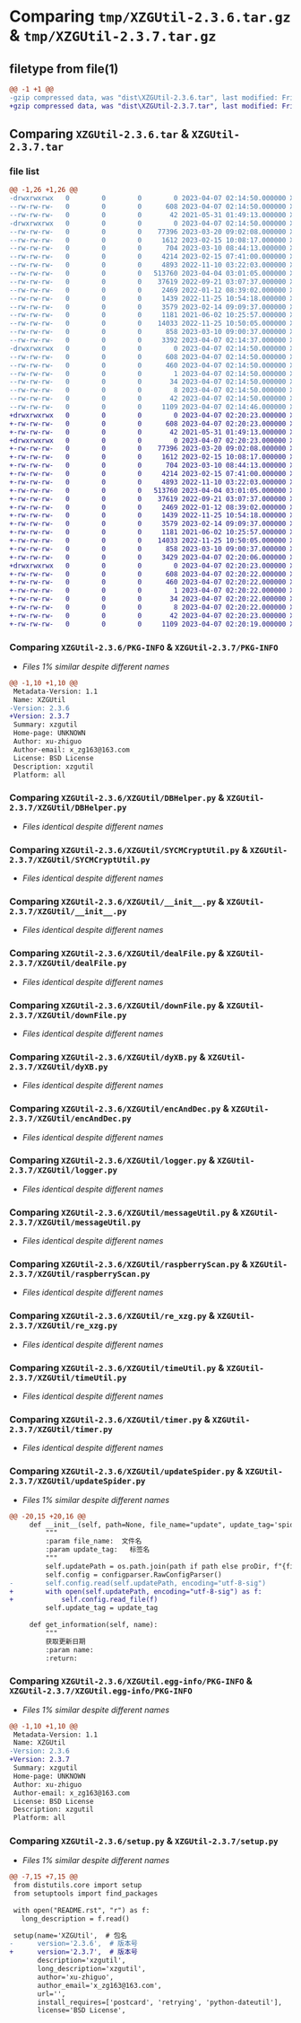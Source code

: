 # Comparing `tmp/XZGUtil-2.3.6.tar.gz` & `tmp/XZGUtil-2.3.7.tar.gz`

## filetype from file(1)

```diff
@@ -1 +1 @@
-gzip compressed data, was "dist\XZGUtil-2.3.6.tar", last modified: Fri Apr  7 02:14:50 2023, max compression
+gzip compressed data, was "dist\XZGUtil-2.3.7.tar", last modified: Fri Apr  7 02:20:23 2023, max compression
```

## Comparing `XZGUtil-2.3.6.tar` & `XZGUtil-2.3.7.tar`

### file list

```diff
@@ -1,26 +1,26 @@
-drwxrwxrwx   0        0        0        0 2023-04-07 02:14:50.000000 XZGUtil-2.3.6/
--rw-rw-rw-   0        0        0      608 2023-04-07 02:14:50.000000 XZGUtil-2.3.6/PKG-INFO
--rw-rw-rw-   0        0        0       42 2021-05-31 01:49:13.000000 XZGUtil-2.3.6/README.rst
-drwxrwxrwx   0        0        0        0 2023-04-07 02:14:50.000000 XZGUtil-2.3.6/XZGUtil/
--rw-rw-rw-   0        0        0    77396 2023-03-20 09:02:08.000000 XZGUtil-2.3.6/XZGUtil/DBHelper.py
--rw-rw-rw-   0        0        0     1612 2023-02-15 10:08:17.000000 XZGUtil-2.3.6/XZGUtil/SYCMCryptUtil.py
--rw-rw-rw-   0        0        0      704 2023-03-10 08:44:13.000000 XZGUtil-2.3.6/XZGUtil/__init__.py
--rw-rw-rw-   0        0        0     4214 2023-02-15 07:41:00.000000 XZGUtil-2.3.6/XZGUtil/dealFile.py
--rw-rw-rw-   0        0        0     4893 2022-11-10 03:22:03.000000 XZGUtil-2.3.6/XZGUtil/downFile.py
--rw-rw-rw-   0        0        0   513760 2023-04-04 03:01:05.000000 XZGUtil-2.3.6/XZGUtil/dyXB.py
--rw-rw-rw-   0        0        0    37619 2022-09-21 03:07:37.000000 XZGUtil-2.3.6/XZGUtil/encAndDec.py
--rw-rw-rw-   0        0        0     2469 2022-01-12 08:39:02.000000 XZGUtil-2.3.6/XZGUtil/logger.py
--rw-rw-rw-   0        0        0     1439 2022-11-25 10:54:18.000000 XZGUtil-2.3.6/XZGUtil/messageUtil.py
--rw-rw-rw-   0        0        0     3579 2023-02-14 09:09:37.000000 XZGUtil-2.3.6/XZGUtil/raspberryScan.py
--rw-rw-rw-   0        0        0     1181 2021-06-02 10:25:57.000000 XZGUtil-2.3.6/XZGUtil/re_xzg.py
--rw-rw-rw-   0        0        0    14033 2022-11-25 10:50:05.000000 XZGUtil-2.3.6/XZGUtil/timeUtil.py
--rw-rw-rw-   0        0        0      858 2023-03-10 09:00:37.000000 XZGUtil-2.3.6/XZGUtil/timer.py
--rw-rw-rw-   0        0        0     3392 2023-04-07 02:14:37.000000 XZGUtil-2.3.6/XZGUtil/updateSpider.py
-drwxrwxrwx   0        0        0        0 2023-04-07 02:14:50.000000 XZGUtil-2.3.6/XZGUtil.egg-info/
--rw-rw-rw-   0        0        0      608 2023-04-07 02:14:50.000000 XZGUtil-2.3.6/XZGUtil.egg-info/PKG-INFO
--rw-rw-rw-   0        0        0      460 2023-04-07 02:14:50.000000 XZGUtil-2.3.6/XZGUtil.egg-info/SOURCES.txt
--rw-rw-rw-   0        0        0        1 2023-04-07 02:14:50.000000 XZGUtil-2.3.6/XZGUtil.egg-info/dependency_links.txt
--rw-rw-rw-   0        0        0       34 2023-04-07 02:14:50.000000 XZGUtil-2.3.6/XZGUtil.egg-info/requires.txt
--rw-rw-rw-   0        0        0        8 2023-04-07 02:14:50.000000 XZGUtil-2.3.6/XZGUtil.egg-info/top_level.txt
--rw-rw-rw-   0        0        0       42 2023-04-07 02:14:50.000000 XZGUtil-2.3.6/setup.cfg
--rw-rw-rw-   0        0        0     1109 2023-04-07 02:14:46.000000 XZGUtil-2.3.6/setup.py
+drwxrwxrwx   0        0        0        0 2023-04-07 02:20:23.000000 XZGUtil-2.3.7/
+-rw-rw-rw-   0        0        0      608 2023-04-07 02:20:23.000000 XZGUtil-2.3.7/PKG-INFO
+-rw-rw-rw-   0        0        0       42 2021-05-31 01:49:13.000000 XZGUtil-2.3.7/README.rst
+drwxrwxrwx   0        0        0        0 2023-04-07 02:20:23.000000 XZGUtil-2.3.7/XZGUtil/
+-rw-rw-rw-   0        0        0    77396 2023-03-20 09:02:08.000000 XZGUtil-2.3.7/XZGUtil/DBHelper.py
+-rw-rw-rw-   0        0        0     1612 2023-02-15 10:08:17.000000 XZGUtil-2.3.7/XZGUtil/SYCMCryptUtil.py
+-rw-rw-rw-   0        0        0      704 2023-03-10 08:44:13.000000 XZGUtil-2.3.7/XZGUtil/__init__.py
+-rw-rw-rw-   0        0        0     4214 2023-02-15 07:41:00.000000 XZGUtil-2.3.7/XZGUtil/dealFile.py
+-rw-rw-rw-   0        0        0     4893 2022-11-10 03:22:03.000000 XZGUtil-2.3.7/XZGUtil/downFile.py
+-rw-rw-rw-   0        0        0   513760 2023-04-04 03:01:05.000000 XZGUtil-2.3.7/XZGUtil/dyXB.py
+-rw-rw-rw-   0        0        0    37619 2022-09-21 03:07:37.000000 XZGUtil-2.3.7/XZGUtil/encAndDec.py
+-rw-rw-rw-   0        0        0     2469 2022-01-12 08:39:02.000000 XZGUtil-2.3.7/XZGUtil/logger.py
+-rw-rw-rw-   0        0        0     1439 2022-11-25 10:54:18.000000 XZGUtil-2.3.7/XZGUtil/messageUtil.py
+-rw-rw-rw-   0        0        0     3579 2023-02-14 09:09:37.000000 XZGUtil-2.3.7/XZGUtil/raspberryScan.py
+-rw-rw-rw-   0        0        0     1181 2021-06-02 10:25:57.000000 XZGUtil-2.3.7/XZGUtil/re_xzg.py
+-rw-rw-rw-   0        0        0    14033 2022-11-25 10:50:05.000000 XZGUtil-2.3.7/XZGUtil/timeUtil.py
+-rw-rw-rw-   0        0        0      858 2023-03-10 09:00:37.000000 XZGUtil-2.3.7/XZGUtil/timer.py
+-rw-rw-rw-   0        0        0     3429 2023-04-07 02:20:06.000000 XZGUtil-2.3.7/XZGUtil/updateSpider.py
+drwxrwxrwx   0        0        0        0 2023-04-07 02:20:23.000000 XZGUtil-2.3.7/XZGUtil.egg-info/
+-rw-rw-rw-   0        0        0      608 2023-04-07 02:20:22.000000 XZGUtil-2.3.7/XZGUtil.egg-info/PKG-INFO
+-rw-rw-rw-   0        0        0      460 2023-04-07 02:20:22.000000 XZGUtil-2.3.7/XZGUtil.egg-info/SOURCES.txt
+-rw-rw-rw-   0        0        0        1 2023-04-07 02:20:22.000000 XZGUtil-2.3.7/XZGUtil.egg-info/dependency_links.txt
+-rw-rw-rw-   0        0        0       34 2023-04-07 02:20:22.000000 XZGUtil-2.3.7/XZGUtil.egg-info/requires.txt
+-rw-rw-rw-   0        0        0        8 2023-04-07 02:20:22.000000 XZGUtil-2.3.7/XZGUtil.egg-info/top_level.txt
+-rw-rw-rw-   0        0        0       42 2023-04-07 02:20:23.000000 XZGUtil-2.3.7/setup.cfg
+-rw-rw-rw-   0        0        0     1109 2023-04-07 02:20:19.000000 XZGUtil-2.3.7/setup.py
```

### Comparing `XZGUtil-2.3.6/PKG-INFO` & `XZGUtil-2.3.7/PKG-INFO`

 * *Files 1% similar despite different names*

```diff
@@ -1,10 +1,10 @@
 Metadata-Version: 1.1
 Name: XZGUtil
-Version: 2.3.6
+Version: 2.3.7
 Summary: xzgutil
 Home-page: UNKNOWN
 Author: xu-zhiguo
 Author-email: x_zg163@163.com
 License: BSD License
 Description: xzgutil
 Platform: all
```

### Comparing `XZGUtil-2.3.6/XZGUtil/DBHelper.py` & `XZGUtil-2.3.7/XZGUtil/DBHelper.py`

 * *Files identical despite different names*

### Comparing `XZGUtil-2.3.6/XZGUtil/SYCMCryptUtil.py` & `XZGUtil-2.3.7/XZGUtil/SYCMCryptUtil.py`

 * *Files identical despite different names*

### Comparing `XZGUtil-2.3.6/XZGUtil/__init__.py` & `XZGUtil-2.3.7/XZGUtil/__init__.py`

 * *Files identical despite different names*

### Comparing `XZGUtil-2.3.6/XZGUtil/dealFile.py` & `XZGUtil-2.3.7/XZGUtil/dealFile.py`

 * *Files identical despite different names*

### Comparing `XZGUtil-2.3.6/XZGUtil/downFile.py` & `XZGUtil-2.3.7/XZGUtil/downFile.py`

 * *Files identical despite different names*

### Comparing `XZGUtil-2.3.6/XZGUtil/dyXB.py` & `XZGUtil-2.3.7/XZGUtil/dyXB.py`

 * *Files identical despite different names*

### Comparing `XZGUtil-2.3.6/XZGUtil/encAndDec.py` & `XZGUtil-2.3.7/XZGUtil/encAndDec.py`

 * *Files identical despite different names*

### Comparing `XZGUtil-2.3.6/XZGUtil/logger.py` & `XZGUtil-2.3.7/XZGUtil/logger.py`

 * *Files identical despite different names*

### Comparing `XZGUtil-2.3.6/XZGUtil/messageUtil.py` & `XZGUtil-2.3.7/XZGUtil/messageUtil.py`

 * *Files identical despite different names*

### Comparing `XZGUtil-2.3.6/XZGUtil/raspberryScan.py` & `XZGUtil-2.3.7/XZGUtil/raspberryScan.py`

 * *Files identical despite different names*

### Comparing `XZGUtil-2.3.6/XZGUtil/re_xzg.py` & `XZGUtil-2.3.7/XZGUtil/re_xzg.py`

 * *Files identical despite different names*

### Comparing `XZGUtil-2.3.6/XZGUtil/timeUtil.py` & `XZGUtil-2.3.7/XZGUtil/timeUtil.py`

 * *Files identical despite different names*

### Comparing `XZGUtil-2.3.6/XZGUtil/timer.py` & `XZGUtil-2.3.7/XZGUtil/timer.py`

 * *Files identical despite different names*

### Comparing `XZGUtil-2.3.6/XZGUtil/updateSpider.py` & `XZGUtil-2.3.7/XZGUtil/updateSpider.py`

 * *Files 1% similar despite different names*

```diff
@@ -20,15 +20,16 @@
     def __init__(self, path=None, file_name="update", update_tag='spiderState'):
         """
         :param file_name:  文件名
         :param update_tag:   标签名
         """
         self.updatePath = os.path.join(path if path else proDir, f"{file_name}.ini")
         self.config = configparser.RawConfigParser()
-        self.config.read(self.updatePath, encoding="utf-8-sig")
+        with open(self.updatePath, encoding="utf-8-sig") as f:
+            self.config.read_file(f)
         self.update_tag = update_tag
 
     def get_information(self, name):
         """
         获取更新日期
         :param name:
         :return:
```

### Comparing `XZGUtil-2.3.6/XZGUtil.egg-info/PKG-INFO` & `XZGUtil-2.3.7/XZGUtil.egg-info/PKG-INFO`

 * *Files 1% similar despite different names*

```diff
@@ -1,10 +1,10 @@
 Metadata-Version: 1.1
 Name: XZGUtil
-Version: 2.3.6
+Version: 2.3.7
 Summary: xzgutil
 Home-page: UNKNOWN
 Author: xu-zhiguo
 Author-email: x_zg163@163.com
 License: BSD License
 Description: xzgutil
 Platform: all
```

### Comparing `XZGUtil-2.3.6/setup.py` & `XZGUtil-2.3.7/setup.py`

 * *Files 1% similar despite different names*

```diff
@@ -7,15 +7,15 @@
 from distutils.core import setup
 from setuptools import find_packages
 
 with open("README.rst", "r") as f:
   long_description = f.read()
 
 setup(name='XZGUtil',  # 包名
-      version='2.3.6',  # 版本号
+      version='2.3.7',  # 版本号
       description='xzgutil',
       long_description='xzgutil',
       author='xu-zhiguo',
       author_email='x_zg163@163.com',
       url='',
       install_requires=['postcard', 'retrying', 'python-dateutil'],
       license='BSD License',
```

